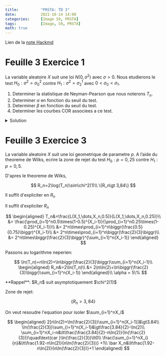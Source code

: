 ```yaml
---
title:          "PRSTA: TD 3"
date:           2021-10-14 14:00
categories:     [Image S9, PRSTA]
tags:           [Image, S9, PRSTA]
math: true
---
```

Lien de la [note Hackmd](https://hackmd.io/@lemasymasa/ryi1R9rHK)

# Feuille 3 Exercice 1

La variable aleatoire $X$ suit une loi $N(0, \sigma^2)$ avec $\sigma \gt 0$.
Nous etudierons le test $H_0 : \sigma^2 = \sigma^2_0$ contre $H_1 : \sigma^2 = \sigma_2^1$ avec $0 \lt \sigma_0 \lt \sigma_1$.
1. Determiner la statistique de Neyman-Pearson que nous noterons $T_n$.
2. Determiner $\alpha$ en fonction du seuil du test.
3. Determiner $\beta$ en fonction du seuil du test.
4. Determiner les courbes COR associees a ce test.

<details markdown="1"><summary>Solution</summary>

$$
\begin{aligned}
T&=\frac{\Pi_{i=1}^nf(X_i,\sigma_1)}{\Pi_{i=1}^nf(X_i,\sigma_0)}\\
&= \frac{\Pi_{i=1}^n\frac{1}{\sigma_1\sqrt{2\pi}}\exp(\frac{-X_i^2}{2\sigma_1^2})}{\Pi_{i=1}^n\frac{1}{\sigma_0\sqrt{2\pi}}\exp(\frac{-X_i^2}{2\sigma_0^2})}\\
&=(\frac{\sigma_0}{\sigma_1})^n\exp(-\frac{1}{2}\sum_{i=1}^nX_i^2(\frac{1}{\sigma_1^2}-\frac{1}{\sigma_0^2}))
\end{aligned}\\
\begin{aligned}
\ln(T)&=\underbrace{n\ln(\frac{\sigma_0}{\sigma_1})}_{\color{green}{a}}-\frac{1}{2}\sum_{i=1}^nX_i^2\underbrace{(\frac{1}{\sigma_1^2}-\frac{1}{\sigma_0^2})}_{\color{green}{b}}\\
&= a-\frac{b}{2}\sum_{i=1}^nX_i^2
\end{aligned}
$$

D'apres le lemme de Neyman-Pearson:

L'hypothese $H_0$ est rejetee lorsque:

$$
\begin{aligned}
T&\gt C_{\alpha}\\
\ln(T)&\gt\ln(C_{\alpha})\\
a-\frac{b}{2}\sum_{i=1}^nX_i^2&\gt\ln(C_{\alpha})\\
\sum_{i=1}^nX_i^2&\gt-\frac{2}{b}(\ln(C_{\alpha}) - a)
\end{aligned}\\
\color{red}{\boxed{\sum_{i=1}^nX_i^2\gt S_{\alpha}}}\\
T_n=\sum_{i=1}^nX_i^2
$$

On cherche $\alpha$ et $\beta$:

$$
\begin{aligned}
\alpha&= P(\text{rejeter } H_0\vert H_0\text{ vraie})\\
&=P(\sum X_i^2\gt S_{\alpha}\vert\sigma=\sigma_0)\\
&=P(\frac{T_n}{\sigma_0^2}\gt\frac{S_{\alpha}}{\sigma_0^2})
\end{aligned}
$$

Les variables aleatoires sont normales centrees et independantes donc

$$
W_n:=\frac{T_n}{\sigma_0^2}\sim\chi_2(n)\\
\alpha=P(W_n\gt\frac{S_{\alpha}}{\sigma_0^2})
$$

On prend $\alpha=0.05$ et $n=33$

$$
\frac{S_{\alpha}}{\sigma_0^2}\simeq 47,40
$$

```python=
chi2.ppf(0.95, 33)
chi2.isf(0.05, 33)
```

`s` comme `survie`

$$
\alpha=1-F_N\biggr(\frac{S_{\alpha}}{\sigma_0^2}\biggr)\\
F_N\biggr(\frac{S_{\alpha}}{\sigma_0^2}\biggr) = 1-\alpha\\
\frac{S_{\alpha}}{\sigma_0^2} = F_N^{-1}(1-\alpha)\\
\color{red}{\boxed{S_{\alpha}=\sigma_0^2F_N^{-1}(1-\alpha)}}
$$

$$
\begin{aligned}
\beta&=P(\text{Accepte H_0}\vert H_1\text{ vraie})\\
&= P(T_n\le S_{\alpha}\vert\sigma^2=\sigma_1^2)
\end{aligned}
$$

Sous l'hypothese $H_1$: $W_n':=\frac{T_n}{\sigma_1^2}\sim\chi^2(n)$

$$
\begin{aligned}
\beta &= P(W_n'\le\frac{S_{\alpha}}{\sigma_1^2})\\
&= F_n(\frac{S_{\alpha}}{\sigma_1^2})\\
\end{aligned}\\
\color{red}{\boxed{\beta = F_n\biggr(\frac{\sigma_0^2F_n^{-1}(1-\alpha)}{\sigma_1^2}\biggr)}}
$$

</details>

# Feuille 3 Exercice 3

La variable aleatoire $X$ suit une loi geometrique de parametre $p$. A l’aide du theoreme de Wilks, ecrire la zone de rejet du test $H_0 : p = 0, 25$ contre $H_1 : p = 0, 5$.

<div class="alert alert-info" role="alert" markdown="1">

D'apres le theoreme de Wilks,

$$
R_n=2\log(T_n)\sim\chi^2(1)\\
\{R_n\gt 3,84\}
$$

Il suffit d'expliciter en $R_n$


Il suffit d'expliciter $R_n$

$$
\begin{aligned}
T_n&=\frac{L(X_1,\dots,X_n,0.5)}{L(X_1,\dots,X_n,0.25)}\\
&= \frac{\prod_{i=1}^n0.5\times(1-0.5)^{X_i-1}}{\prod_{i=1}^n0.25\times(1-0.25)^{X_i-1}}\\
&= 2^n\times\prod_{i=1}^n\biggr(\frac{0.5}{0.75}\biggr)^{X_i-1}\\
&= 2^n\times\prod_{i=1}^n\biggr(\frac{2}{3}\biggr)\\
&= 2^n\times\biggr(\frac{2}{3}\biggr)^{\sum_{i=1}^n(X_i-1)}
\end{aligned}
$$

Passons au logarithme neperien:

$$
\ln(T_n)=n\ln(2)+\ln\biggr(\frac{2}{3}\biggr)\sum_{i=1}^n(X_i-1)\\
\begin{aligned}
R_n&=2\ln(T_n)\\
&= 2(n\ln(2)+\ln\biggr(\frac{2}{3}\biggr)\sum_{i=1}^n(X_i-1))
\end{aligned}\\
\alpha = 5\%
$$

<div class="alert alert-info" role="alert" markdown="1">
**Rappel**: $R_n$ suit asymptotiquement $\chi^2(1)$
</div>


Zone de rejet:

$$
\{R_n\gt 3,84\}
$$

On veut resoudre l'equation pour isoler $\sum_{i=1}^nX_i$

$$
\begin{aligned}
2[n\ln(2)+\ln(\frac{2}{3})\sum_{i=1}^n(X_i-1)]&\gt3.84\\
\ln(\frac{2}{3})\sum_{i=1}^n(X_i-1)&\gt\frac{3.84}{2}-\ln(2)\\
\sum_{i=1}^nX_i-n&\lt\frac{\frac{3.84}{2}-n\ln(2)}{ln(\frac{2}{3})}\quad\text{car }\ln(\frac{2}{3})\lt0\\
\frac{\sum_{i=1}^nX_i}{n}&\lt\frac{1.92-n\ln(2)}{n\ln(\frac{2}{3})} +1\\
\bar X_n&\lt\frac{1.92-n\ln(2)}{n\ln(\frac{2}{3})}+1
\end{aligned}
$$

</div>
